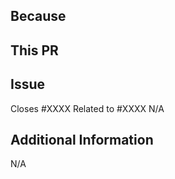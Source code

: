 ## Because

<!-- What problem does this PR solve or what benefit it provides. -->

## This PR

<!-- A bullet point list of one or more items describing the specific changes. -->

## Issue

<!-- Choose one of the three options. Replace #XXXX with the issue number -->

Closes #XXXX
Related to #XXXX
N/A

## Additional Information

<!-- If applicable -->

N/A

